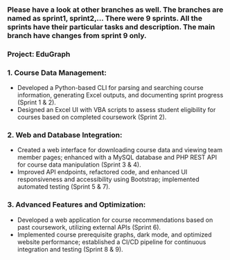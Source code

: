 ### Please have a look at other branches as well. The branches are named as sprint1, sprint2,... There were 9 sprints. All the sprints have their particular tasks and description. The main branch have changes from sprint 9 only.
### Project: EduGraph


### 1. **Course Data Management:**
   - Developed a Python-based CLI for parsing and searching course information, generating Excel outputs, and documenting sprint progress (Sprint 1 & 2).
   - Designed an Excel UI with VBA scripts to assess student eligibility for courses based on completed coursework (Sprint 2).

### 2. **Web and Database Integration:**
   - Created a web interface for downloading course data and viewing team member pages; enhanced with a MySQL database and PHP REST API for course data manipulation (Sprint 3 & 4).
   - Improved API endpoints, refactored code, and enhanced UI responsiveness and accessibility using Bootstrap; implemented automated testing (Sprint 5 & 7).

### 3. **Advanced Features and Optimization:**
   - Developed a web application for course recommendations based on past coursework, utilizing external APIs (Sprint 6).
   - Implemented course prerequisite graphs, dark mode, and optimized website performance; established a CI/CD pipeline for continuous integration and testing (Sprint 8 & 9).
